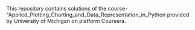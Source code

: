 This repository contains solutions of the course- "Applied_Plotting_Charting_and_Data_Representation_in_Python provided by University of Michigan on platform Coursera.
